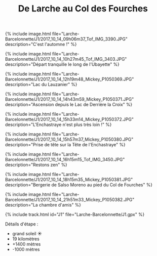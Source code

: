 ﻿---
title: "De Larche au Col des Fourches"
permalink: /Larche-Barcelonnette/J1/
sidebar:
  nav: "larche_barcelonnette"
enable_tracks: true
---

{% include image.html file="Larche-Barcelonnette/J1/2017_10_14_09h06m37_Tof_IMG_3390.JPG" description="C'est l'automne !" %}

{% include image.html file="Larche-Barcelonnette/J1/2017_10_14_10h27m45_Tof_IMG_3403.JPG" description="Départ tranquille le long de l'Ubayette" %}

{% include image.html file="Larche-Barcelonnette/J1/2017_10_14_12h19m48_Mickey_P1050369.JPG" description="Lac du Lauzanier" %}

{% include image.html file="Larche-Barcelonnette/J1/2017_10_14_14h43m59_Mickey_P1050371.JPG" description="Ascension depuis le Lac de Derrière la Croix" %}

{% include image.html file="Larche-Barcelonnette/J1/2017_10_14_15h33m14_Mickey_P1050372.JPG" description="L'Enchastraye n'est plus très loin !" %}

{% include image.html file="Larche-Barcelonnette/J1/2017_10_14_15h57m37_Mickey_P1050380.JPG" description="Prise de tête sur la Tête de l'Enchastraye" %}

{% include image.html file="Larche-Barcelonnette/J1/2017_10_14_16h15m15_Tof_IMG_3450.JPG" description="Restons zen" %}

{% include image.html file="Larche-Barcelonnette/J1/2017_10_14_18h15m35_Mickey_P1050381.JPG" description="Bergerie de Salso Moreno au pied du Col de Fourches" %}

{% include image.html file="Larche-Barcelonnette/J1/2017_10_14_21h51m33_Mickey_P1050382.JPG" description="La chambre d'amis" %}

{% include track.html id="J1" file="Larche-Barcelonnette/J1.gpx" %}

Détails d'étape :
* grand soleil :sunny:
* 19 kilomètres
* +1400 mètres
* -1000 mètres
